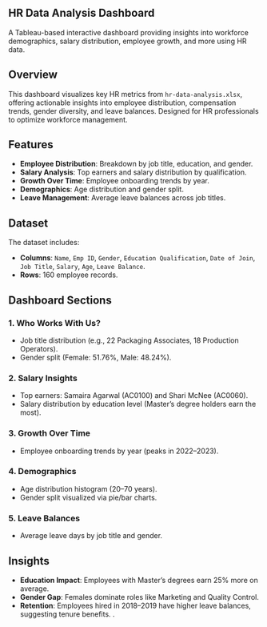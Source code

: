 ## HR Data Analysis Dashboard

A Tableau-based interactive dashboard providing insights into workforce demographics, salary distribution, employee growth, and more using HR data.

## Overview
This dashboard visualizes key HR metrics from `hr-data-analysis.xlsx`, offering actionable insights into employee distribution, compensation trends, gender diversity, and leave balances. Designed for HR professionals to optimize workforce management.

## Features
- **Employee Distribution**: Breakdown by job title, education, and gender.
- **Salary Analysis**: Top earners and salary distribution by qualification.
- **Growth Over Time**: Employee onboarding trends by year.
- **Demographics**: Age distribution and gender split.
- **Leave Management**: Average leave balances across job titles.

## Dataset
The dataset includes:
- **Columns**: `Name`, `Emp ID`, `Gender`, `Education Qualification`, `Date of Join`, `Job Title`, `Salary`, `Age`, `Leave Balance`.
- **Rows**: 160 employee records.

## Dashboard Sections
### 1. Who Works With Us?
- Job title distribution (e.g., 22 Packaging Associates, 18 Production Operators).
- Gender split (Female: 51.76%, Male: 48.24%).

### 2. Salary Insights
- Top earners: Samaira Agarwal (AC0100) and Shari McNee (AC0060).
- Salary distribution by education level (Master’s degree holders earn the most).

### 3. Growth Over Time
- Employee onboarding trends by year (peaks in 2022–2023).

### 4. Demographics
- Age distribution histogram (20–70 years).
- Gender split visualized via pie/bar charts.

### 5. Leave Balances
- Average leave days by job title and gender.

## Insights
- **Education Impact**: Employees with Master’s degrees earn 25% more on average.
- **Gender Gap**: Females dominate roles like Marketing and Quality Control.
- **Retention**: Employees hired in 2018–2019 have higher leave balances, suggesting tenure benefits.
.
